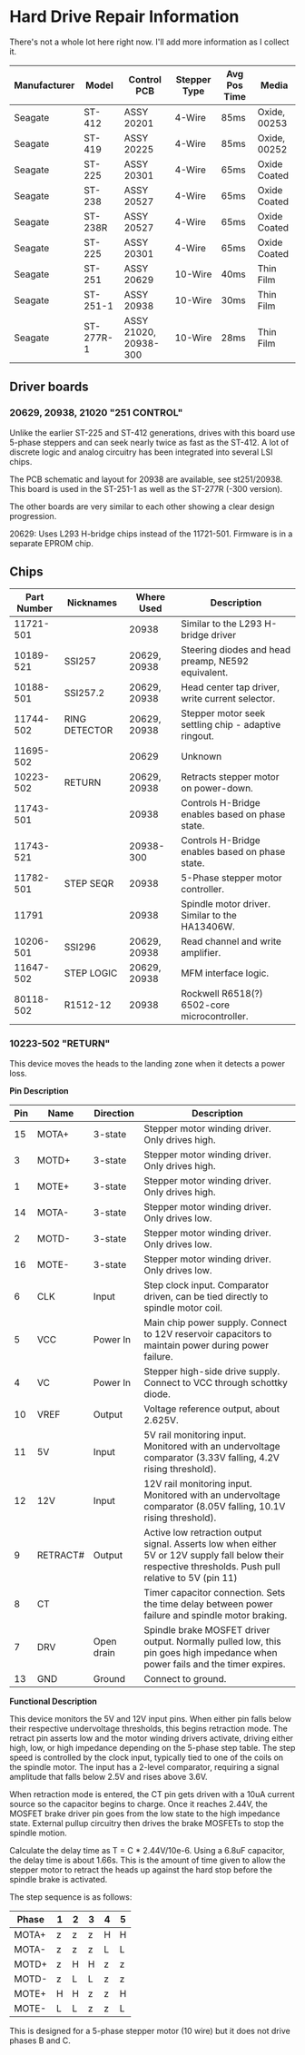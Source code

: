 # Hard Drive Repair Information

There's not a whole lot here right now. I'll add more information as I
collect it.

| Manufacturer | Model     | Control PCB | Stepper Type | Avg Pos Time | Media        |
|--------------|-----------|-------------|--------------|--------------|--------------|
| Seagate      | ST-412    | ASSY 20201  | 4-Wire       |         85ms | Oxide, 00253 |
| Seagate      | ST-419    | ASSY 20225  | 4-Wire       |         85ms | Oxide, 00252 |
| Seagate      | ST-225    | ASSY 20301  | 4-Wire       |         65ms | Oxide Coated |
| Seagate      | ST-238    | ASSY 20527  | 4-Wire       |         65ms | Oxide Coated |
| Seagate      | ST-238R   | ASSY 20527  | 4-Wire       |         65ms | Oxide Coated |
| Seagate      | ST-225    | ASSY 20301  | 4-Wire       |         65ms | Oxide Coated |
| Seagate      | ST-251    | ASSY 20629  | 10-Wire      |         40ms | Thin Film    |
| Seagate      | ST-251-1  | ASSY 20938  | 10-Wire      |         30ms | Thin Film    |
| Seagate      | ST-277R-1 | ASSY 21020, 20938-300 | 10-Wire      |         28ms | Thin Film    |

## Driver boards

### 20629, 20938, 21020 "251 CONTROL"

Unlike the earlier ST-225 and ST-412 generations, drives with this board use 5-phase steppers and can seek nearly twice as fast as the ST-412. A lot of discrete logic and analog circuitry has been integrated into several LSI chips.

The PCB schematic and layout for 20938 are available, see st251/20938. This board is used in the ST-251-1 as well as the ST-277R (-300 version).

The other boards are very similar to each other showing a clear design progression.

20629: Uses L293 H-bridge chips instead of the 11721-501. Firmware is in a separate EPROM chip.

## Chips

| Part Number | Nicknames     | Where Used | Description |
|-------------|---------------|------------|-------------|
| 11721-501   |               | 20938 | Similar to the L293 H-bridge driver |
| 10189-521   | SSI257        | 20629, 20938 | Steering diodes and head preamp, NE592 equivalent. |
| 10188-501   | SSI257.2      | 20629, 20938 | Head center tap driver, write current selector. |
| 11744-502   | RING DETECTOR | 20629, 20938 | Stepper motor seek settling chip - adaptive ringout. |
| 11695-502   |               | 20629 | Unknown |
| 10223-502   | RETURN        | 20629, 20938 | Retracts stepper motor on power-down. |
| 11743-501   |               | 20938 | Controls H-Bridge enables based on phase state. |
| 11743-521   |               | 20938-300 | Controls H-Bridge enables based on phase state. |
| 11782-501   | STEP SEQR     | 20938 | 5-Phase stepper motor controller. |
| 11791       |               | 20938 | Spindle motor driver. Similar to the HA13406W. |
| 10206-501   | SSI296        | 20629, 20938 | Read channel and write amplifier. |
| 11647-502   | STEP LOGIC    | 20629, 20938 | MFM interface logic. |
| 80118-502   | R1512-12      | 20938 | Rockwell R6518(?) 6502-core microcontroller. |

### 10223-502 "RETURN"

This device moves the heads to the landing zone when it detects a power loss.

**Pin Description**

| Pin | Name  | Direction | Description                                     |
|-----|-------|-----------|-------------------------------------------------|
| 15  | MOTA+ | 3-state   | Stepper motor winding driver. Only drives high. |
| 3   | MOTD+ | 3-state   | Stepper motor winding driver. Only drives high. |
| 1   | MOTE+ | 3-state   | Stepper motor winding driver. Only drives high. |
| 14  | MOTA- | 3-state   | Stepper motor winding driver. Only drives low.  |
| 2   | MOTD- | 3-state   | Stepper motor winding driver. Only drives low.  |
| 16  | MOTE- | 3-state   | Stepper motor winding driver. Only drives low.  |
| 6   | CLK   | Input     | Step clock input. Comparator driven, can be tied directly to spindle motor coil. |
| 5   | VCC   | Power In  | Main chip power supply. Connect to 12V reservoir capacitors to maintain power during power failure. |
| 4   | VC    | Power In  | Stepper high-side drive supply. Connect to VCC through schottky diode. |
| 10  | VREF  | Output    | Voltage reference output, about 2.625V. |
| 11  | 5V    | Input     | 5V rail monitoring input. Monitored with an undervoltage comparator (3.33V falling, 4.2V rising threshold). |
| 12  | 12V   | Input     | 12V rail monitoring input. Monitored with an undervoltage comparator (8.05V falling, 10.1V rising threshold). |
| 9   | RETRACT# | Output | Active low retraction output signal. Asserts low when either 5V or 12V supply fall below their respective thresholds. Push pull relative to 5V (pin 11) |
| 8   | CT    |           | Timer capacitor connection. Sets the time delay between power failure and spindle motor braking. |
| 7   | DRV   | Open drain | Spindle brake MOSFET driver output. Normally pulled low, this pin goes high impedance when power fails and the timer expires. |
| 13  | GND   | Ground | Connect to ground. |

**Functional Description**

This device monitors the 5V and 12V input pins. When either pin falls below their respective undervoltage thresholds, this begins retraction mode.
The retract pin asserts low and the motor winding drivers activate, driving either high, low, or high impedance depending on the 5-phase step table.
The step speed is controlled by the clock input, typically tied to one of the coils on the spindle motor. The input has a 2-level comparator,
requiring a signal amplitude that falls below 2.5V and rises above 3.6V.

When retraction mode is entered, the CT pin gets driven with a 10uA current source so the capacitor begins to charge. Once it reaches 2.44V, the MOSFET brake driver pin
goes from the low state to the high impedance state. External pullup circuitry then drives the brake MOSFETs to stop the spindle motion.

Calculate the delay time as T = C * 2.44V/10e-6. Using a 6.8uF capacitor, the delay time is about 1.66s. This is the amount of time given to allow the stepper motor
to retract the heads up against the hard stop before the spindle brake is activated.

The step sequence is as follows:

| Phase | 1   | 2   | 3   | 4   | 5   |
|-------|-----|-----|-----|-----|-----|
| MOTA+ | z   | z   | z   | H   | H   |
| MOTA- | z   | z   | z   | L   | L   |
| MOTD+ | z   | H   | H   | z   | z   |
| MOTD- | z   | L   | L   | z   | z   |
| MOTE+ | H   | H   | z   | z   | H   |
| MOTE- | L   | L   | z   | z   | L   |

This is designed for a 5-phase stepper motor (10 wire) but it does not drive phases B and C.

